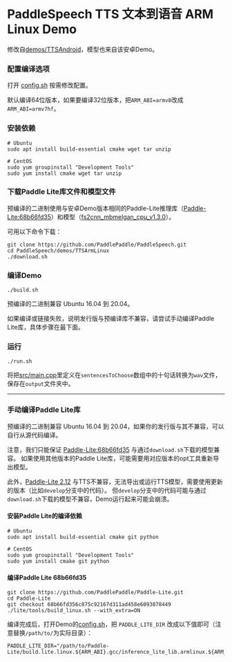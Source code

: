 # PaddleSpeech TTS 文本到语音 ARM Linux Demo

修改自[demos/TTSAndroid](../TTSAndroid)，模型也来自该安卓Demo。

### 配置编译选项

打开 [config.sh](config.sh) 按需修改配置。

默认编译64位版本，如果要编译32位版本，把`ARM_ABI=armv8`改成`ARM_ABI=armv7hf`。

### 安装依赖

```
# Ubuntu
sudo apt install build-essential cmake wget tar unzip

# CentOS
sudo yum groupinstall "Development Tools"
sudo yum install cmake wget tar unzip
```

### 下载Paddle Lite库文件和模型文件

预编译的二进制使用与安卓Demo版本相同的Paddle-Lite推理库（[Paddle-Lite:68b66fd35](https://github.com/PaddlePaddle/Paddle-Lite/tree/68b66fd356c875c92167d311ad458e6093078449)）和模型（[fs2cnn_mbmelgan_cpu_v1.3.0](https://paddlespeech.bj.bcebos.com/demos/TTSAndroid/fs2cnn_mbmelgan_cpu_v1.3.0.tar.gz)）。

可用以下命令下载：

```
git clone https://github.com/PaddlePaddle/PaddleSpeech.git
cd PaddleSpeech/demos/TTSArmLinux
./download.sh
```

### 编译Demo

```
./build.sh
```

预编译的二进制兼容 Ubuntu 16.04 到 20.04。

如果编译或链接失败，说明发行版与预编译库不兼容，请尝试手动编译Paddle Lite库，具体步骤在最下面。

### 运行

```
./run.sh
```

将把[src/main.cpp](src/main.cpp)里定义在`sentencesToChoose`数组中的十句话转换为`wav`文件，保存在`output`文件夹中。

-----

### 手动编译Paddle Lite库

预编译的二进制兼容 Ubuntu 16.04 到 20.04，如果你的发行版与其不兼容，可以自行从源代码编译。

注意，我们只能保证 [Paddle-Lite:68b66fd35](https://github.com/PaddlePaddle/Paddle-Lite/tree/68b66fd356c875c92167d311ad458e6093078449) 与通过`download.sh`下载的模型兼容。
如果使用其他版本的Paddle Lite库，可能需要用对应版本的opt工具重新导出模型。

此外，[Paddle-Lite 2.12](https://github.com/PaddlePaddle/Paddle-Lite/releases/tag/v2.12) 与TTS不兼容，无法导出或运行TTS模型，需要使用更新的版本（比如`develop`分支中的代码）。
但`develop`分支中的代码可能与通过`download.sh`下载的模型不兼容，Demo运行起来可能会崩溃。

#### 安装Paddle Lite的编译依赖

```
# Ubuntu
sudo apt install build-essential cmake git python

# CentOS
sudo yum groupinstall "Development Tools"
sudo yum install cmake git python
```

#### 编译Paddle Lite 68b66fd35

```
git clone https://github.com/PaddlePaddle/Paddle-Lite.git
cd Paddle-Lite
git checkout 68b66fd356c875c92167d311ad458e6093078449
./lite/tools/build_linux.sh --with_extra=ON
```

编译完成后，打开Demo的[config.sh](config.sh)，把 `PADDLE_LITE_DIR` 改成以下值即可（注意替换`/path/to/`为实际目录）：

```
PADDLE_LITE_DIR="/path/to/Paddle-Lite/build.lite.linux.${ARM_ABI}.gcc/inference_lite_lib.armlinux.${ARM_ABI}/cxx"
```
